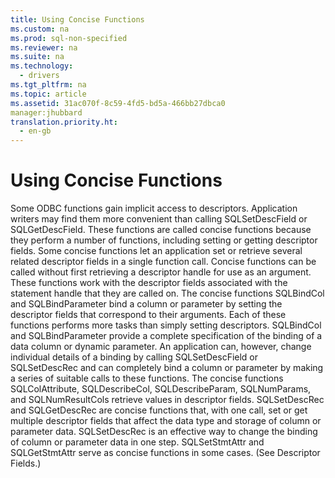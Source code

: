 ```yaml
---
title: Using Concise Functions
ms.custom: na
ms.prod: sql-non-specified
ms.reviewer: na
ms.suite: na
ms.technology: 
  - drivers
ms.tgt_pltfrm: na
ms.topic: article
ms.assetid: 31ac070f-8c59-4fd5-bd5a-466bb27dbca0
manager:jhubbard
translation.priority.ht: 
  - en-gb
---
```

# Using Concise Functions
<?xml version="1.0" encoding="utf-8"?>
<developerConceptualDocument xmlns="http://ddue.schemas.microsoft.com/authoring/2003/5" xmlns:xlink="http://www.w3.org/1999/xlink" xmlns:xsi="http://www.w3.org/2001/XMLSchema-instance" xsi:schemaLocation="http://ddue.schemas.microsoft.com/authoring/2003/5 http://dduestorage.blob.core.windows.net/ddueschema/developer.xsd">
  <introduction>
    <para>Some ODBC functions gain implicit access to descriptors. Application writers may find them more convenient than calling <legacyBold>SQLSetDescField</legacyBold> or <legacyBold>SQLGetDescField</legacyBold>. These functions are called <legacyItalic>concise</legacyItalic> functions because they perform a number of functions, including setting or getting descriptor fields. Some concise functions let an application set or retrieve several related descriptor fields in a single function call. </para>
    <para>Concise functions can be called without first retrieving a descriptor handle for use as an argument. These functions work with the descriptor fields associated with the statement handle that they are called on.</para>
    <para>The concise functions <legacyBold>SQLBindCol</legacyBold> and <legacyBold>SQLBindParameter</legacyBold> bind a column or parameter by setting the descriptor fields that correspond to their arguments. Each of these functions performs more tasks than simply setting descriptors. <legacyBold>SQLBindCol</legacyBold> and <legacyBold>SQLBindParameter</legacyBold> provide a complete specification of the binding of a data column or dynamic parameter. An application can, however, change individual details of a binding by calling <legacyBold>SQLSetDescField </legacyBold>or <legacyBold>SQLSetDescRec</legacyBold> and can completely bind a column or parameter by making a series of suitable calls to these functions. </para>
    <para>The concise functions<legacyBold> SQLColAttribute</legacyBold>, <legacyBold>SQLDescribeCol</legacyBold>, <legacyBold>SQLDescribeParam</legacyBold>, <legacyBold>SQLNumParams</legacyBold>, and <legacyBold>SQLNumResultCols</legacyBold> retrieve values in descriptor fields.</para>
    <para>         <legacyBold>SQLSetDescRec</legacyBold> and <legacyBold>SQLGetDescRec</legacyBold> are concise functions that, with one call, set or get multiple descriptor fields that affect the data type and storage of column or parameter data. <legacyBold>SQLSetDescRec</legacyBold> is an effective way to change the binding of column or parameter data in one step. </para>
    <para>         <legacyBold>SQLSetStmtAttr</legacyBold> and <legacyBold>SQLGetStmtAttr</legacyBold> serve as concise functions in some cases. (See <legacyLink xlink:href="f38623c8-fdd4-4601-b1f0-97c593d31177">Descriptor Fields</legacyLink>.)</para>
  </introduction>
  <relatedTopics />
</developerConceptualDocument>